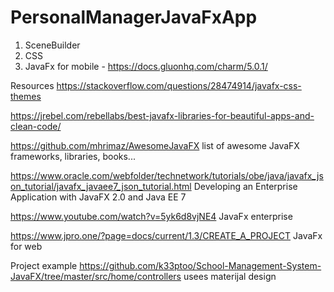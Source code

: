 # PersonalManagerJavaFxApp

1. SceneBuilder
2. CSS
3. JavaFx for mobile - https://docs.gluonhq.com/charm/5.0.1/ 

Resources
https://stackoverflow.com/questions/28474914/javafx-css-themes

https://jrebel.com/rebellabs/best-javafx-libraries-for-beautiful-apps-and-clean-code/

https://github.com/mhrimaz/AwesomeJavaFX
	 list of awesome JavaFX frameworks, libraries, books...

https://www.oracle.com/webfolder/technetwork/tutorials/obe/java/javafx_json_tutorial/javafx_javaee7_json_tutorial.html
	Developing an Enterprise Application with JavaFX 2.0 and 	Java EE 7

https://www.youtube.com/watch?v=5yk6d8vjNE4
	JavaFx enterprise


https://www.jpro.one/?page=docs/current/1.3/CREATE_A_PROJECT
	JavaFx for web
	
Project example
https://github.com/k33ptoo/School-Management-System-JavaFX/tree/master/src/home/controllers
	usees materijal design
